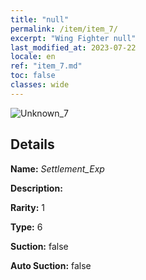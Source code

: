 ```yaml
---
title: "null"
permalink: /item/item_7/
excerpt: "Wing Fighter null"
last_modified_at: 2023-07-22
locale: en
ref: "item_7.md"
toc: false
classes: wide
---
```



 ![Unknown_7](/images/item/Settlement_Exp_p.png)



## Details

 **Name:** *Settlement_Exp* 

 **Description:** 

 **Rarity:** 1 

 **Type:** 6 

 **Suction:** false 

 **Auto Suction:** false 


